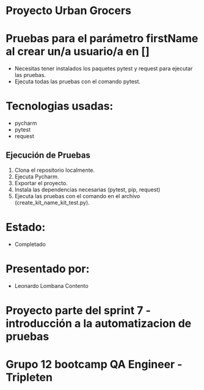 # Proyecto Urban Grocers 
# Pruebas para el parámetro firstName al crear un/a usuario/a en []
- Necesitas tener instalados los paquetes pytest y request para ejecutar las pruebas.
- Ejecuta todas las pruebas con el comando pytest.

# Tecnologias usadas:
- pycharm
- pytest
- request

## Ejecución de Pruebas 
1. Clona el repositorio localmente.
2. Ejecuta Pycharm.
3. Exportar el proyecto.
4. Instala las dependencias necesarias (pytest, pip, request)
5. Ejecuta las pruebas con el comando en el archivo (create_kit_name_kit_test.py).

# Estado:
- Completado

# Presentado por:
- Leonardo Lombana Contento

# Proyecto parte del sprint 7 - introducción a la automatizacion de pruebas
# Grupo 12 bootcamp QA Engineer - Tripleten
  
